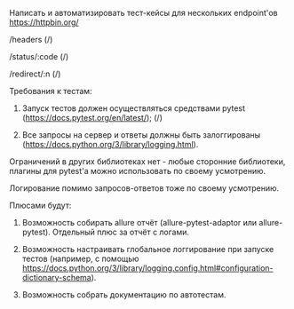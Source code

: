 Написать и автоматизировать тест-кейсы для нескольких endpoint'ов https://httpbin.org/

/headers (/)

/status/:code (/)

/redirect/:n (/)


Требования к тестам:

1. Запуск тестов должен осуществляться средствами pytest (https://docs.pytest.org/en/latest/); (/)

2. Все запросы на сервер и ответы должны быть залоггированы (https://docs.python.org/3/library/logging.html).


Ограничений в других библиотеках нет - любые сторонние библиотеки, плагины для pytest'а можно использовать по своему усмотрению.

Логирование помимо запросов-ответов тоже по своему усмотрению.


Плюсами будут:

1. Возможность собирать allure отчёт (allure-pytest-adaptor или allure-pytest). Отдельный плюс за отчёт с логами.

2. Возможность настраивать глобальное логгирование при запуске тестов (например, с помощью https://docs.python.org/3/library/logging.config.html#configuration-dictionary-schema).

3. Возможность собрать документацию по автотестам.